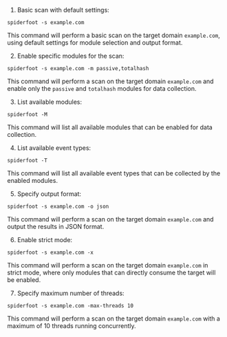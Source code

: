 1. Basic scan with default settings:
```
spiderfoot -s example.com
```
This command will perform a basic scan on the target domain `example.com`, using default settings for module selection and output format.

2. Enable specific modules for the scan:
```
spiderfoot -s example.com -m passive,totalhash
```
This command will perform a scan on the target domain `example.com` and enable only the `passive` and `totalhash` modules for data collection.

3. List available modules:
```
spiderfoot -M
```
This command will list all available modules that can be enabled for data collection.

4. List available event types:
```
spiderfoot -T
```
This command will list all available event types that can be collected by the enabled modules.

5. Specify output format:
```
spiderfoot -s example.com -o json
```
This command will perform a scan on the target domain `example.com` and output the results in JSON format.

6. Enable strict mode:
```
spiderfoot -s example.com -x
```
This command will perform a scan on the target domain `example.com` in strict mode, where only modules that can directly consume the target will be enabled.

7. Specify maximum number of threads:
```
spiderfoot -s example.com -max-threads 10
```
This command will perform a scan on the target domain `example.com` with a maximum of 10 threads running concurrently.
